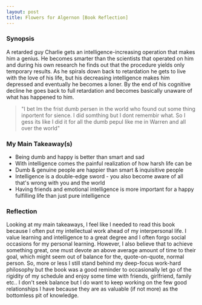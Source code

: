 ```yaml
---
layout: post
title: Flowers for Algernon [Book Reflection]
---
```


### Synopsis

A retarded guy Charlie gets an intelligence-increasing operation that makes him a genius. He becomes smarter than the scientists that operated on him and during his own research he finds out that the procedure yields only temporary results. As he spirals down back to retardation he gets to live with the love of his life, but his decreasing intelligence makes him depressed and eventually he becomes a loner. By the end of his cognitive decline he goes back to full retardation and becomes basically unaware of what has happened to him.

> "I bet Im the frist dumb persen in the world who found out some thing inportent for sience. I did somthing but I dont remembir what. So I gess its like I did it for all the dumb pepul like me in Warren and all over the world"

### My Main Takeaway(s)

-   Being dumb and happy is better than smart and sad
-   With intelligence comes the painful realization of how harsh life can be
-   Dumb & genuine people are happier than smart & inquisitive people
-   Intelligence is a double-edge sword - you also become aware of all that's wrong with you and the world
-   Having friends and emotional intelligence is more important for a happy fulfilling life than just pure intelligence

### Reflection

Looking at my main takeaways, I feel like I needed to read this book because I often put my intellectual work ahead of my interpersonal life. I value learning and intelligence to a great degree and I often forgo social occasions for my personal learning. However, I also believe that to achieve something great, one must devote an above average amount of time to their goal, which might seem out of balance for the, quote-on-quote, normal person. So, more or less I still stand behind my deep-focus work-hard philosophy but the book was a good reminder to occasionally let go of the rigidity of my schedule and enjoy some time with friends, girlfriend, family etc.. I don't seek balance but I do want to keep working on the few good relationships I have because they are as valuable (if not more) as the bottomless pit of knowledge.

‍